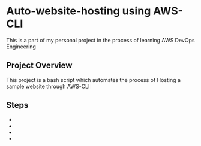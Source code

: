 # Auto-website-hosting using AWS-CLI
This is a part of my personal project in the process of learning AWS DevOps Engineering 

## Project Overview 
This project is a bash script which automates the process of Hosting a sample website through AWS-CLI 

## Steps 
- 
- 
- 
- 
